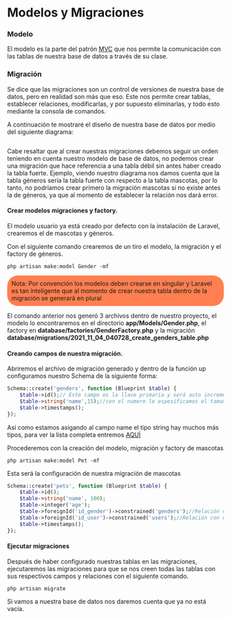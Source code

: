 # Modelos y Migraciones

### Modelo
El modelo es la parte del patrón [MVC](https://www.adaweb.es/modelo-vista-controlador-mvc-php/) que nos permite la comunicación con las tablas de nuestra base de datos a través de su clase.

### Migración
Se dice que las migraciones son un control de versiones de nuestra base de datos, pero en realidad son más que eso. Este nos permite crear tablas, establecer relaciones, modificarlas, y por supuesto eliminarlas, y todo esto mediante la consola de comandos.

A continuación te mostraré el diseño de nuestra base de datos por medio del siguiente diagrama:

<img style="width:600px" :src="$withBase('/img/diagrama.png')">

Cabe resaltar que al crear nuestras migraciones debemos seguir un orden teniendo en cuenta nuestro modelo de base de datos, no podemos crear una migración que hace referencia a una tabla débil sin antes haber creado la tabla fuerte. Ejemplo, viendo nuestro diagrama nos damos cuenta que la tabla géneros sería la tabla fuerte con respecto a la tabla mascotas, por lo tanto, no podríamos crear primero la migración mascotas si no existe antes la de géneros, ya que al momento de establecer la relación nos dará error.

#### Crear modelos migraciones y factory.
El modelo usuario ya está creado por defecto con la instalación de Laravel, crearemos el de mascotas y géneros.

Con el siguiente comando crearemos de un tiro el modelo, la migración y el factory de géneros.

```
php artisan make:model Gender -mf
```
<p style="background-color: coral; border-radius: 25px; padding:10px">Nota: Por convención los modelos deben crearse en singular y Laravel es tan inteligente que al momento de crear nuestra tabla dentro de la migración se generará en plural</p>

El comando anterior nos generó 3 archivos dentro de nuestro proyecto, el modelo lo encontraremos en el directorio <b>app/Models/Gender.php</b>, el factory en <b>database/factories/GenderFactory.php</b> y la migración <b>database/migrations/2021_11_04_040728_create_genders_table.php</b>

#### Creando campos de nuestra migración.
Abriremos el archivo de migración generado y dentro de la función up configuramos nuestro Schema de la siguiente forma:
```php
Schema::create('genders', function (Blueprint $table) {
    $table->id();// Este campo es la llave primaria y será auto incrementable
    $table->string('name',15);//con el numero le espesificamos el tamaño del campo
    $table->timestamps();
});
```
Así como estamos asigando al campo name el tipo string hay muchos más tipos, para ver la lista completa entremos [AQUÍ](https://laravel.com/docs/8.x/migrations#available-column-types)

Procederemos con la creación del modelo, migración y factory de mascotas

```
php artisan make:model Pet -mf
```
Esta será la configuración de nuestra migración de mascotas
```php
Schema::create('pets', function (Blueprint $table) {
    $table->id();
    $table->string('name', 100);
    $table->integer('age');
    $table->foreignId('id_gender')->constrained('genders');//Relación con géneros
    $table->foreignId('id_user')->constrained('users');//Relación con usuarios
    $table->timestamps();
});

```
#### Ejecutar migraciones
Después de haber configurado nuestras tablas en las migraciones, ejecutaremos las migraciones para que se nos creen todas las tablas con sus respectivos campos y relaciones con el siguiente comando.
```
php artisan migrate
```
Si vamos a nuestra base de datos nos daremos cuenta que ya no está vacía.